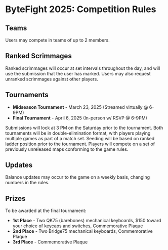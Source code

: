 # ByteFight 2025: Competition Rules

## Teams
Users may compete in teams of up to 2 members.

## Ranked Scrimmages
Ranked scrimmages will occur at set intervals throughout the day, and will use the submission that the user has marked. Users may also request unranked scrimmages against other players.

## Tournaments

* **Midseason Tournament** -  March 23, 2025 (Streamed virtually @ 6-9PM)
* **Final Tournament** - April 6, 2025 (In-person w/ RSVP @ 6-9PM)

Submissions will lock at 3 PM on the Saturday prior to the tournament. Both tournaments will be in double-elimination format, with players playing multiple games as part of a match set. Seeding will be based on ranked ladder position prior to the tournament. Players will compete on a set of previously unreleased maps conforming to the game rules. 

## Updates
Balance updates may occur to the game on a weekly basis, changing numbers in the rules.

## Prizes
To be awarded at the final tournament:

* **1st Place** - Two QK75 (barebones) mechanical keyboards, $150 toward your choice of keycaps and switches, Commemorative Plaque
* **2nd Place** - Two Bridge75 mechanical keyboards, Commemorative Plaque
* **3rd Place** - Commemorative Plaque



